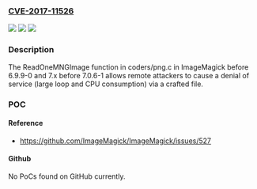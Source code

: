 ### [CVE-2017-11526](https://cve.mitre.org/cgi-bin/cvename.cgi?name=CVE-2017-11526)
![](https://img.shields.io/static/v1?label=Product&message=n%2Fa&color=blue)
![](https://img.shields.io/static/v1?label=Version&message=n%2Fa&color=blue)
![](https://img.shields.io/static/v1?label=Vulnerability&message=n%2Fa&color=brighgreen)

### Description

The ReadOneMNGImage function in coders/png.c in ImageMagick before 6.9.9-0 and 7.x before 7.0.6-1 allows remote attackers to cause a denial of service (large loop and CPU consumption) via a crafted file.

### POC

#### Reference
- https://github.com/ImageMagick/ImageMagick/issues/527

#### Github
No PoCs found on GitHub currently.

